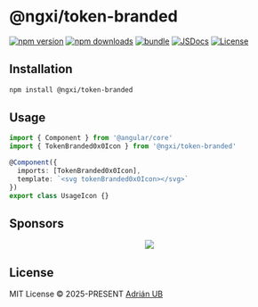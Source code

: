# @ngxi/token-branded

[![npm version][npm-version-src]][npm-version-href]
[![npm downloads][npm-downloads-src]][npm-downloads-href]
[![bundle][bundle-src]][bundle-href]
[![JSDocs][jsdocs-src]][jsdocs-href]
[![License][license-src]][license-href]

## Installation

```sh
npm install @ngxi/token-branded
```

## Usage

```ts
import { Component } from '@angular/core'
import { TokenBranded0x0Icon } from '@ngxi/token-branded'

@Component({
  imports: [TokenBranded0x0Icon],
  template: `<svg tokenBranded0x0Icon></svg>`
})
export class UsageIcon {}
```

## Sponsors

<p align="center">
  <a href="https://cdn.jsdelivr.net/gh/adrian-ub/static/sponsors.svg">
    <img src='https://cdn.jsdelivr.net/gh/adrian-ub/static/sponsors.svg'/>
  </a>
</p>

## License

MIT License © 2025-PRESENT [Adrián UB](https://github.com/adrian-ub)

<!-- Badges -->

[npm-version-src]: https://img.shields.io/npm/v/@ngxi/token-branded?style=flat&colorA=080f12&colorB=1fa669
[npm-version-href]: https://npmjs.com/package/@ngxi/token-branded
[npm-downloads-src]: https://img.shields.io/npm/dm/@ngxi/token-branded?style=flat&colorA=080f12&colorB=1fa669
[npm-downloads-href]: https://npmjs.com/package/@ngxi/token-branded
[bundle-src]: https://img.shields.io/bundlephobia/minzip/@ngxi/token-branded?style=flat&colorA=080f12&colorB=1fa669&label=minzip
[bundle-href]: https://bundlephobia.com/result?p=@ngxi/token-branded
[license-src]: https://img.shields.io/npm/l/@ngxi/token-branded?style=flat&colorA=080f12&colorB=1fa669
[license-href]: https://github.com/adrian-ub/ngxi/blob/main/LICENSE
[jsdocs-src]: https://img.shields.io/badge/jsdocs-reference-080f12?style=flat&colorA=080f12&colorB=1fa669
[jsdocs-href]: https://www.jsdocs.io/package/@ngxi/token-branded
